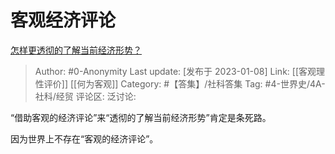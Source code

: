# 客观经济评论
[怎样更透彻的了解当前经济形势？](https://www.zhihu.com/question/46688546/answer/2835561960)

> Author: #0-Anonymity
> Last update: [发布于 2023-01-08]
> Link: [[客观理性评价]] [[何为客观]]
> Category: #【答集】/社科答集
> Tag: #4-世界史/4A-社科/经贸
> 评论区:
> 泛讨论:

“借助客观的经济评论”来“透彻的了解当前经济形势”肯定是条死路。

因为世界上不存在“客观的经济评论”。
